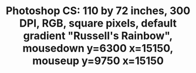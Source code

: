 ---
ee_id: '80'
site: '1'
type: '2'
long_id: 2011-008 Photoshop CS
url: 2011-008-photoshop-cs
year: '2011'
medium: Chromogenic print
commission:
add_credit:
dims: '110 x 72 inches '
pitch:
ps:
live_url:
related:
title: 'Photoshop CS: 110 by 72 inches, 300 DPI, RGB, square pixels, default gradient
  "Russell''s Rainbow", mousedown y=6300 x=15150, mouseup y=9750 x=15150'
youtube:
imgs: photoshop-cs-2011-008-full-cropped-database-AR.jpg
subheading:
year2: '2011'
download:
add_credits:
related_code:
! '':
layout: things-i-made
---